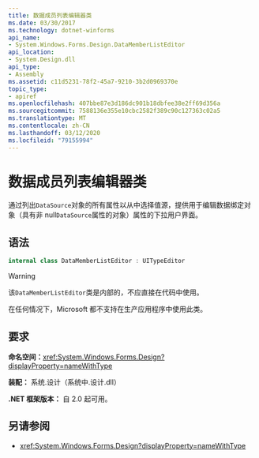 ```yaml
---
title: 数据成员列表编辑器类
ms.date: 03/30/2017
ms.technology: dotnet-winforms
api_name:
- System.Windows.Forms.Design.DataMemberListEditor
api_location:
- System.Design.dll
api_type:
- Assembly
ms.assetid: c11d5231-78f2-45a7-9210-3b2d0969370e
topic_type:
- apiref
ms.openlocfilehash: 407bbe87e3d186dc901b18dbfee38e2ff69d356a
ms.sourcegitcommit: 7588136e355e10cbc2582f389c90c127363c02a5
ms.translationtype: MT
ms.contentlocale: zh-CN
ms.lasthandoff: 03/12/2020
ms.locfileid: "79155994"
---
```

# <a name="datamemberlisteditor-class"></a>数据成员列表编辑器类

通过列出`DataSource`对象的所有属性以从中选择值源，提供用于编辑数据绑定对象（具有非 null`DataSource`属性的对象）属性的下拉用户界面。  
  
## <a name="syntax"></a>语法
  
```csharp  
internal class DataMemberListEditor : UITypeEditor
```

> [!WARNING]
> 该`DataMemberListEditor`类是内部的，不应直接在代码中使用。
>
> 在任何情况下，Microsoft 都不支持在生产应用程序中使用此类。
  
## <a name="requirements"></a>要求

**命名空间：**<xref:System.Windows.Forms.Design?displayProperty=nameWithType>  
  
**装配：** 系统.设计（系统中.设计.dll）  
  
**.NET 框架版本：** 自 2.0 起可用。  
  
## <a name="see-also"></a>另请参阅

- <xref:System.Windows.Forms.Design?displayProperty=nameWithType>
